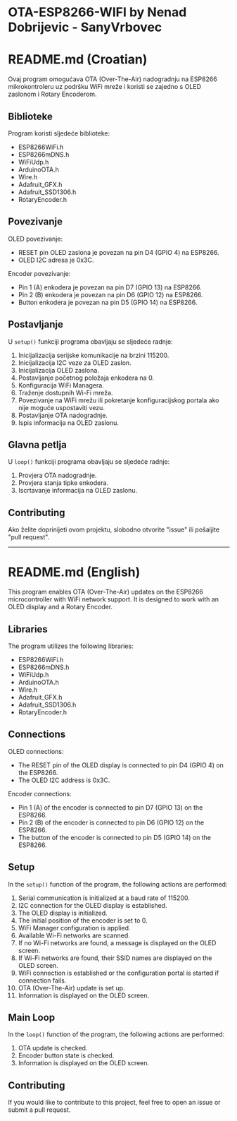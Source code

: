 # OTA-ESP8266-WIFI by Nenad Dobrijevic - SanyVrbovec

# README.md (Croatian)

Ovaj program omogućava OTA (Over-The-Air) nadogradnju na ESP8266 mikrokontroleru uz podršku WiFi mreže i koristi se zajedno s OLED zaslonom i Rotary Encoderom.

## Biblioteke

Program koristi sljedeće biblioteke:

- ESP8266WiFi.h
- ESP8266mDNS.h
- WiFiUdp.h
- ArduinoOTA.h
- Wire.h
- Adafruit_GFX.h
- Adafruit_SSD1306.h
- RotaryEncoder.h

## Povezivanje

OLED povezivanje:

- RESET pin OLED zaslona je povezan na pin D4 (GPIO 4) na ESP8266.
- OLED I2C adresa je 0x3C.

Encoder povezivanje:

- Pin 1 (A) enkodera je povezan na pin D7 (GPIO 13) na ESP8266.
- Pin 2 (B) enkodera je povezan na pin D6 (GPIO 12) na ESP8266.
- Button enkodera je povezan na pin D5 (GPIO 14) na ESP8266.

## Postavljanje

U `setup()` funkciji programa obavljaju se sljedeće radnje:

1. Inicijalizacija serijske komunikacije na brzini 115200.
2. Inicijalizacija I2C veze za OLED zaslon.
3. Inicijalizacija OLED zaslona.
4. Postavljanje početnog položaja enkodera na 0.
5. Konfiguracija WiFi Managera.
6. Traženje dostupnih Wi-Fi mreža.
7. Povezivanje na WiFi mrežu ili pokretanje konfiguracijskog portala ako nije moguće uspostaviti vezu.
8. Postavljanje OTA nadogradnje.
9. Ispis informacija na OLED zaslonu.

## Glavna petlja

U `loop()` funkciji programa obavljaju se sljedeće radnje:

1. Provjera OTA nadogradnje.
2. Provjera stanja tipke enkodera.
3. Iscrtavanje informacija na OLED zaslonu.

## Contributing

Ako želite doprinijeti ovom projektu, slobodno otvorite "issue" ili pošaljite "pull request".

---

# README.md (English)

This program enables OTA (Over-The-Air) updates on the ESP8266 microcontroller with WiFi network support. It is designed to work with an OLED display and a Rotary Encoder.

## Libraries

The program utilizes the following libraries:

- ESP8266WiFi.h
- ESP8266mDNS.h
- WiFiUdp.h
- ArduinoOTA.h
- Wire.h
- Adafruit_GFX.h
- Adafruit_SSD1306.h
- RotaryEncoder.h

## Connections

OLED connections:

- The RESET pin of the OLED display is connected to pin D4 (GPIO 4) on the ESP8266.
- The OLED I2C address is 0x3C.

Encoder connections:

- Pin 1 (A) of the encoder is connected to pin D7 (GPIO 13) on the ESP8266.
- Pin 2 (B) of the encoder is connected to pin D6 (GPIO 12) on the ESP8266.
- The button of the encoder is connected to pin D5 (GPIO 14) on the ESP8266.

## Setup

In the `setup()` function of the program, the following actions are performed:

1. Serial communication is initialized at a baud rate of 115200.
2. I2C connection for the OLED display is established.
3. The OLED display is initialized.
4. The initial position of the encoder is set to 0.
5. WiFi Manager configuration is applied.
6. Available Wi-Fi networks are scanned.
7. If no Wi-Fi networks are found, a message is displayed on the OLED screen.
8. If Wi-Fi networks are found, their SSID names are displayed on the OLED screen.
9. WiFi connection is established or the configuration portal is started if connection fails.
10. OTA (Over-The-Air) update is set up.
11. Information is displayed on the OLED screen.

## Main Loop

In the `loop()` function of the program, the following actions are performed:

1. OTA update is checked.
2. Encoder button state is checked.
3. Information is displayed on the OLED screen.

## Contributing

If you would like to contribute to this project, feel free to open an issue or submit a pull request.
